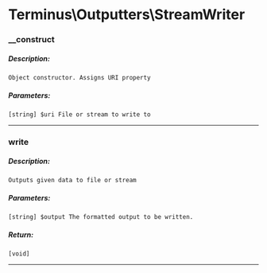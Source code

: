 # Terminus\Outputters\StreamWriter

### __construct
##### Description:
    Object constructor. Assigns URI property

##### Parameters:
    [string] $uri File or stream to write to

---

### write
##### Description:
    Outputs given data to file or stream

##### Parameters:
    [string] $output The formatted output to be written.

##### Return:
    [void]

---

